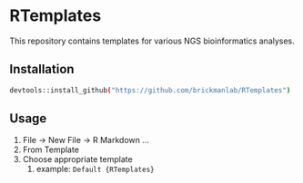 # RTemplates

This repository contains templates for various NGS bioinformatics analyses.

## Installation

```bash
devtools::install_github("https://github.com/brickmanlab/RTemplates")
```

## Usage

1. File -> New File -> R Markdown ...
2. From Template
3. Choose appropriate template
   1. example: `Default {RTemplates}`

